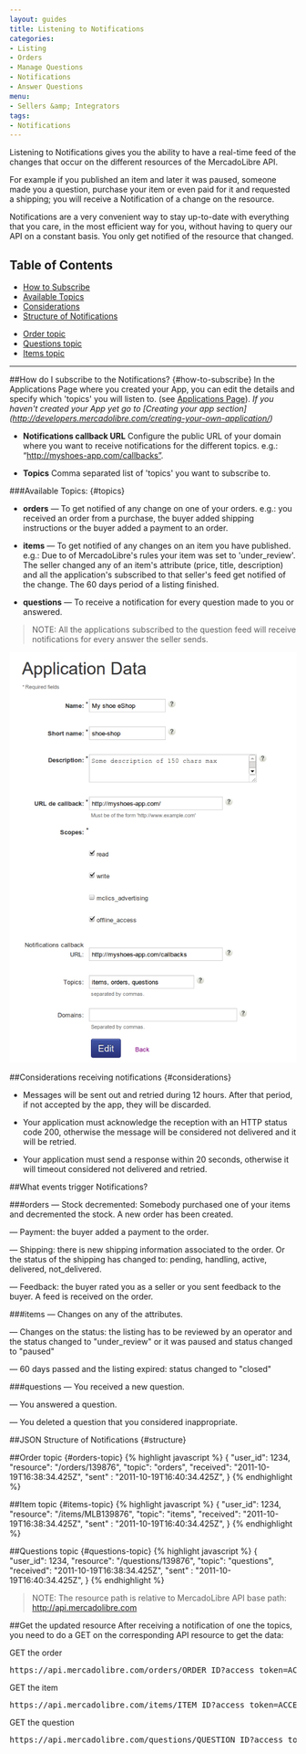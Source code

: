 ```yaml
---
layout: guides
title: Listening to Notifications
categories: 
- Listing
- Orders
- Manage Questions
- Notifications
- Answer Questions
menu: 
- Sellers &amp; Integrators
tags: 
- Notifications
---
```


Listening to Notifications gives you the ability to have a real-time feed of the changes that occur on the different resources of the MercadoLibre API.

For example if you published an item and later it was paused, someone made you a question, purchase your item or even paid for it and requested a shipping; you will receive a Notification of a change on the resource.

Notifications are a very convenient way to stay up-to-date with everything that you care, in the most efficient way for you, without having to query our API on a constant basis. You only get notified of the resource that changed.


## Table of Contents 
- [How to Subscribe](#how-to-subscribe)
- [Available Topics](#topics)
- [Considerations](#considerations)
- [Structure of Notifications](#structure)
+ [Order topic](#orders-topic)
+ [Questions topic](#questions-topic)
+ [Items topic](#items-topic)


---
##How do I subscribe to the Notifications? {#how-to-subscribe}
In the Applications Page where you created your App, you can edit the details and specify which 'topics' you will listen to.
(see [Applications Page](http://applications.mercadolibre.com)).
_If you haven't created your App yet go to [Creating your app section] (http://developers.mercadolibre.com/creating-your-own-application/)_

  - **Notifications callback URL** Configure the public URL of your domain where you want to receive notifications for the different topics. e.g.: “http://myshoes-app.com/callbacks”.

  - **Topics** Comma separated list of 'topics' you want to subscribe to.

###Available Topics: {#topics}
- **orders**  — To get notified of any change on one of your orders. e.g.: you received an order from a purchase, the buyer added shipping instructions or the buyer added a payment to an order.

- **items**   — To get notified of any changes on an item you have published. 
	e.g.: Due to of MercadoLibre's rules your item was set to 'under_review'.
	The seller changed any of an item's attribute (price, title, description) and all the application's subscribed to that seller's feed get notified of the change.
	The 60 days period of a listing finished.

- **questions**   — To receive a notification for every question made to you or answered.

> NOTE: All the applications subscribed to the question feed will receive notifications for every answer the seller sends.

![App create](/images/application-topics.png)

##Considerations receiving notifications {#considerations}
* Messages will be sent out and retried during 12 hours. After that period, if not accepted by the app, they will be discarded.

* Your application must acknowledge the reception with an HTTP status code 200, otherwise the message will be considered not delivered and it will be retried.

* Your application must send a response within 20 seconds, otherwise it will timeout considered not delivered and retried.


##What events trigger Notifications?

###orders
— Stock decremented: Somebody purchased one of your items and decremented the stock. A new order has been created.

— Payment: the buyer added a payment to the order.

— Shipping: there is new shipping information associated to the order. Or the status of the shipping has changed to: pending, handling, active, delivered, not_delivered.

— Feedback: the buyer rated you as a seller or you sent feedback to the buyer. A feed is received on the order.

###items
— Changes on any of the attributes.

— Changes on the status: the listing has to be reviewed by an operator and the status changed to "under_review" or it was paused and status changed to "paused"

— 60 days passed and the listing expired: status changed to "closed"

###questions 
— You received a new question.

— You answered a question.

— You deleted a question that you considered inappropriate.

##JSON Structure of Notifications {#structure}

##Order topic {#orders-topic}
{% highlight javascript %}
{
  "user_id": 1234,
  "resource": "/orders/139876",
  "topic": "orders",
  "received": "2011-10-19T16:38:34.425Z",
  "sent" : "2011-10-19T16:40:34.425Z",
}
{% endhighlight %}

##Item topic {#items-topic}
{% highlight javascript %}
{
  "user_id": 1234,
  "resource": "/items/MLB139876",
  "topic": "items",
  "received": "2011-10-19T16:38:34.425Z",
  "sent" : "2011-10-19T16:40:34.425Z",
}
{% endhighlight %}

##Questions topic {#questions-topic}
{% highlight javascript %}
{
  "user_id": 1234,
  "resource": "/questions/139876",
  "topic": "questions",
  "received": "2011-10-19T16:38:34.425Z",
  "sent" : "2011-10-19T16:40:34.425Z",
}
{% endhighlight %}

> NOTE: The resource path is relative to MercadoLibre API base path: http://api.mercadolibre.com

##Get the updated resource
After receiving a notification of one the topics, you need to do a GET on the corresponding API resource to get the data:

GET the order

<pre class="terminal">https://api.mercadolibre.com/orders/ORDER_ID?access_token=ACCESS_TOKEN</pre>


GET the item
<pre class="terminal">https://api.mercadolibre.com/items/ITEM_ID?access_token=ACCESS_TOKEN</pre>


GET the question
<pre class="terminal">https://api.mercadolibre.com/questions/QUESTION_ID?access_token=ACCESS_TOKEN</pre>



